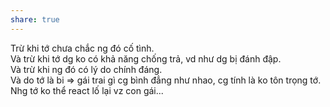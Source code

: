 ```yaml
---
share: true
---
```

Trừ khi tớ chưa chắc ng đó cố tình.  
Và trừ khi tớ dg ko có khả năng chống trả, vd như dg bị đánh đập.  
Và trừ khi ng đó có lý do chính đáng.  
Và do tớ là bi => gái trai gì cg bình đẳng như nhao, cg tính là ko tôn trọng tớ. Nhg tớ ko thể react lố lại vz con gái...

